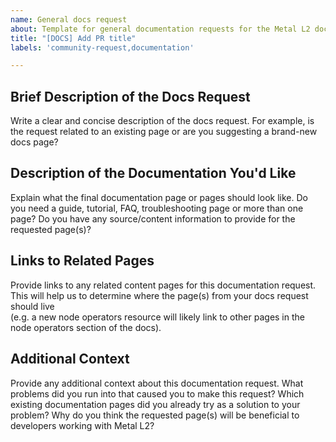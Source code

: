 ```yaml
---
name: General docs request
about: Template for general documentation requests for the Metal L2 docs
title: "[DOCS] Add PR title"
labels: 'community-request,documentation'

---
```


<!-- please fill out the description and acceptance criteria to the best to your ability. While the other sections are optional, it makes resolving the issue much easier. -->

## Brief Description of the Docs Request
Write a clear and concise description of the docs request. For example, is the request related to an existing page or are you suggesting a brand-new docs page?

## Description of the Documentation You'd Like
Explain what the final documentation page or pages should look like. Do you need a guide, tutorial, FAQ, troubleshooting page or more than one page? Do you have any source/content information to provide for the requested page(s)?

## Links to Related Pages
Provide links to any related content pages for this documentation request. This will help us to determine where the page(s) from your docs request should live  
(e.g. a new node operators resource will likely link to other pages in the node operators section of the docs).

## Additional Context
Provide any additional context about this documentation request. What problems did you run into that caused you to make this request? 
Which existing documentation pages did you already try as a solution to your problem? Why do you think the requested page(s) will be beneficial to developers working with Metal L2?
